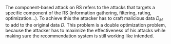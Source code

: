 The component-based attack on RS refers to the attacks that targets a specific component of the RS (information gathering, filtering, rating, optimization...). To achieve this the attacker has to craft malicious data $D_M$ to add to the original data $D$. This problem is a double optimization problem, because the attacker has to maximize the effectiveness of his attacks while making sure the recommendation system is still working like intended. 
